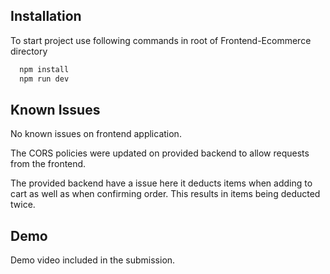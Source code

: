 ## Installation

To start project use following commands in root of Frontend-Ecommerce directory

```bash
  npm install
  npm run dev
```

## Known Issues

No known issues on frontend application.

The CORS policies were updated on provided backend to allow requests from the frontend.

The provided backend have a issue here it deducts items when adding to cart as well as when confirming order. This results in items being deducted twice.

## Demo

Demo video included in the submission.
